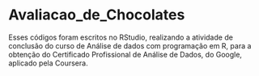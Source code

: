 # Avaliacao_de_Chocolates
Esses códigos foram escritos no RStudio, realizando a atividade de conclusão do curso de Análise de dados com programação em R, para a obtenção do Certificado Profissional de Análise de Dados, do Google, aplicado pela Coursera.
